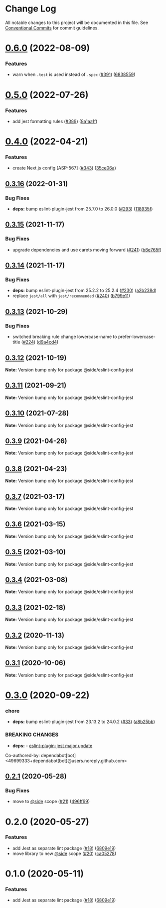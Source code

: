 # Change Log

All notable changes to this project will be documented in this file.
See [Conventional Commits](https://conventionalcommits.org) for commit guidelines.

# [0.6.0](https://github.com/reside-eng/lint-config/compare/@side/eslint-config-jest@0.5.0...@side/eslint-config-jest@0.6.0) (2022-08-09)

### Features

- warn when `.test` is used instead of `.spec` ([#391](https://github.com/reside-eng/lint-config/issues/391)) ([6838559](https://github.com/reside-eng/lint-config/commit/68385596a200ceeb3ca8be3f8bebc45a5d9784d8))

# [0.5.0](https://github.com/reside-eng/lint-config/compare/@side/eslint-config-jest@0.4.0...@side/eslint-config-jest@0.5.0) (2022-07-26)

### Features

- add jest formatting rules ([#389](https://github.com/reside-eng/lint-config/issues/389)) ([8a1aa1f](https://github.com/reside-eng/lint-config/commit/8a1aa1f72ee6731a94c4ee2958a8dec1296050b6))

# [0.4.0](https://github.com/reside-eng/lint-config/compare/@side/eslint-config-jest@0.3.16...@side/eslint-config-jest@0.4.0) (2022-04-21)

### Features

- create Next.js config [ASP-567] ([#343](https://github.com/reside-eng/lint-config/issues/343)) ([35ce06a](https://github.com/reside-eng/lint-config/commit/35ce06a0fd0219c5d789f8da42c87364791bebbc))

## [0.3.16](https://github.com/reside-eng/lint-config/compare/@side/eslint-config-jest@0.3.15...@side/eslint-config-jest@0.3.16) (2022-01-31)

### Bug Fixes

- **deps:** bump eslint-plugin-jest from 25.7.0 to 26.0.0 ([#293](https://github.com/reside-eng/lint-config/issues/293)) ([118935f](https://github.com/reside-eng/lint-config/commit/118935f33366e01abd27f325dfe8c3d575566812))

## [0.3.15](https://github.com/reside-eng/lint-config/compare/@side/eslint-config-jest@0.3.14...@side/eslint-config-jest@0.3.15) (2021-11-17)

### Bug Fixes

- upgrade dependencies and use carets moving forward ([#241](https://github.com/reside-eng/lint-config/issues/241)) ([b6e765f](https://github.com/reside-eng/lint-config/commit/b6e765f42023f97a3988a0056ccc5622ee33833f))

## [0.3.14](https://github.com/reside-eng/lint-config/compare/@side/eslint-config-jest@0.3.13...@side/eslint-config-jest@0.3.14) (2021-11-17)

### Bug Fixes

- **deps:** bump eslint-plugin-jest from 25.2.2 to 25.2.4 ([#230](https://github.com/reside-eng/lint-config/issues/230)) ([a2b238d](https://github.com/reside-eng/lint-config/commit/a2b238d8838c4e53ddafc65804c186e5f13e552c))
- replace `jest/all` with `jest/recommended` ([#240](https://github.com/reside-eng/lint-config/issues/240)) ([b799e11](https://github.com/reside-eng/lint-config/commit/b799e113645ff9cce3976d1ce26bd3328db3a57c))

## [0.3.13](https://github.com/reside-eng/lint-config/compare/@side/eslint-config-jest@0.3.12...@side/eslint-config-jest@0.3.13) (2021-10-29)

### Bug Fixes

- switched breaking rule change lowercase-name to prefer-lowercase-title ([#224](https://github.com/reside-eng/lint-config/issues/224)) ([d9a4cd4](https://github.com/reside-eng/lint-config/commit/d9a4cd42595d6267ffedf164e3fd908cf6dde0ac))

## [0.3.12](https://github.com/reside-eng/lint-config/compare/@side/eslint-config-jest@0.3.11...@side/eslint-config-jest@0.3.12) (2021-10-19)

**Note:** Version bump only for package @side/eslint-config-jest

## [0.3.11](https://github.com/reside-eng/lint-config/compare/@side/eslint-config-jest@0.3.10...@side/eslint-config-jest@0.3.11) (2021-09-21)

**Note:** Version bump only for package @side/eslint-config-jest

## [0.3.10](https://github.com/reside-eng/lint-config/compare/@side/eslint-config-jest@0.3.9...@side/eslint-config-jest@0.3.10) (2021-07-28)

**Note:** Version bump only for package @side/eslint-config-jest

## [0.3.9](https://github.com/reside-eng/lint-config/compare/@side/eslint-config-jest@0.3.8...@side/eslint-config-jest@0.3.9) (2021-04-26)

**Note:** Version bump only for package @side/eslint-config-jest

## [0.3.8](https://github.com/reside-eng/lint-config/compare/@side/eslint-config-jest@0.3.7...@side/eslint-config-jest@0.3.8) (2021-04-23)

**Note:** Version bump only for package @side/eslint-config-jest

## [0.3.7](https://github.com/reside-eng/lint-config/compare/@side/eslint-config-jest@0.3.6...@side/eslint-config-jest@0.3.7) (2021-03-17)

**Note:** Version bump only for package @side/eslint-config-jest

## [0.3.6](https://github.com/reside-eng/lint-config/compare/@side/eslint-config-jest@0.3.5...@side/eslint-config-jest@0.3.6) (2021-03-15)

**Note:** Version bump only for package @side/eslint-config-jest

## [0.3.5](https://github.com/reside-eng/lint-config/compare/@side/eslint-config-jest@0.3.4...@side/eslint-config-jest@0.3.5) (2021-03-10)

**Note:** Version bump only for package @side/eslint-config-jest

## [0.3.4](https://github.com/reside-eng/lint-config/compare/@side/eslint-config-jest@0.3.3...@side/eslint-config-jest@0.3.4) (2021-03-08)

**Note:** Version bump only for package @side/eslint-config-jest

## [0.3.3](https://github.com/reside-eng/lint-config/compare/@side/eslint-config-jest@0.3.2...@side/eslint-config-jest@0.3.3) (2021-02-18)

**Note:** Version bump only for package @side/eslint-config-jest

## [0.3.2](https://github.com/reside-eng/lint-config/compare/@side/eslint-config-jest@0.3.1...@side/eslint-config-jest@0.3.2) (2020-11-13)

**Note:** Version bump only for package @side/eslint-config-jest

## [0.3.1](https://github.com/reside-eng/lint-config/compare/@side/eslint-config-jest@0.3.0...@side/eslint-config-jest@0.3.1) (2020-10-06)

**Note:** Version bump only for package @side/eslint-config-jest

# [0.3.0](https://github.com/reside-eng/lint-config/compare/@side/eslint-config-jest@0.2.1...@side/eslint-config-jest@0.3.0) (2020-09-22)

### chore

- **deps:** bump eslint-plugin-jest from 23.13.2 to 24.0.2 ([#33](https://github.com/reside-eng/lint-config/issues/33)) ([a8b25bb](https://github.com/reside-eng/lint-config/commit/a8b25bb91bfcd95c811d14e173b9190efa7b0aaa))

### BREAKING CHANGES

- **deps:** - [eslint-plugin-jest major update](https://github.com/jest-community/eslint-plugin-jest/releases)

Co-authored-by: dependabot[bot] <49699333+dependabot[bot]@users.noreply.github.com>

## [0.2.1](https://github.com/reside-eng/lint-config/compare/@side/eslint-config-jest@0.2.0...@side/eslint-config-jest@0.2.1) (2020-05-28)

### Bug Fixes

- move to [@side](https://github.com/side) scope ([#21](https://github.com/reside-eng/lint-config/issues/21)) ([496ff99](https://github.com/reside-eng/lint-config/commit/496ff9956d51ae2e746549c7c687c8a11ae14b71))

# 0.2.0 (2020-05-27)

### Features

- add Jest as separate lint package ([#18](https://github.com/reside-eng/lint-config/issues/18)) ([6809e19](https://github.com/reside-eng/lint-config/commit/6809e19d63f92353ac5b769c475970f601822733))
- move library to new [@side](https://github.com/side) scope ([#20](https://github.com/reside-eng/lint-config/issues/20)) ([ca05278](https://github.com/reside-eng/lint-config/commit/ca052782a37ac2ac727cd202e1135d4dc01cab87))

# 0.1.0 (2020-05-11)

### Features

- add Jest as separate lint package ([#18](https://github.com/reside-eng/lint-config/issues/18)) ([6809e19](https://github.com/reside-eng/lint-config/commit/6809e19d63f92353ac5b769c475970f601822733))
